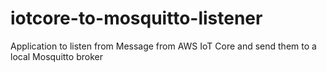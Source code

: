 # iotcore-to-mosquitto-listener

Application to listen from Message from AWS IoT Core and send them to a local Mosquitto broker